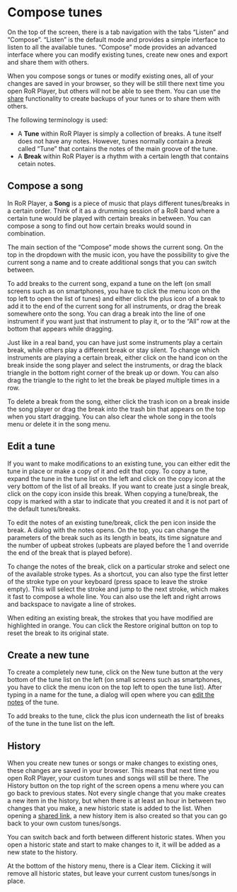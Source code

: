 # Compose tunes

On the top of the screen, there is a tab navigation with the tabs “Listen” and “Compose”. “Listen” is the default mode and provides a simple interface to listen to all the available tunes. “Compose” mode provides an advanced interface where you can modify existing tunes, create new ones and export and share them with others.

When you compose songs or tunes or modify existing ones, all of your changes are saved in your browser, so they will be still there next time you open RoR Player, but others will not be able to see them. You can use the [share](./share) functionality to create backups of your tunes or to share them with others.

The following terminology is used:
* A **Tune** within RoR Player is simply a collection of breaks. A tune itself does not have any notes. However, tunes normally contain a *break* called “Tune” that contains the notes of the main groove of the tune.
* A **Break** within RoR Player is a rhythm with a certain length that contains cetain notes.

## Compose a song

In RoR Player, a **Song** is a piece of music that plays different tunes/breaks in a certain order. Think of it as a drumming session of a RoR band where a certain tune would be played with certain breaks in between. You can compose a song to find out how certain breaks would sound in combination.

The main section of the “Compose” mode shows the current song. On the top in the dropdown with the <btn><fa icon="music"></fa></btn> music icon, you have the possibility to give the current song a name and to create additional songs that you can switch between.

To add breaks to the current song, expand a tune on the left (on small screens such as on smartphones, you have to click the <btn><fa icon="bars"></fa></btn> menu icon on the top left to open the list of tunes) and either click the <fa icon="plus"></fa> plus icon of a break to add it to the end of the current song for all instruments, or drag the break somewhere onto the song. You can drag a break into the line of one instrument if you want just that instrument to play it, or to the “All” row at the bottom that appears while dragging.

Just like in a real band, you can have just some instruments play a certain break, while others play a different break or stay silent. To change which instruments are playing a certain break, either click on the <fa icon="hand-point-right"></fa> hand icon on the break inside the song player and select the instruments, or drag the black triangle in the bottom right corner of the break up or down. You can also drag the triangle to the right to let the break be played multiple times in a row.

To delete a break from the song, either click the <fa icon="trash"></fa> trash icon on a break inside the song player or drag the break into the trash bin that appears on the top when you start dragging. You can also clear the whole song in the <btn><fa icon="cog"></fa></btn> tools menu or delete it in the <btn><fa icon="music"></fa></btn> song menu.

## Edit a tune

If you want to make modifications to an existing tune, you can either edit the tune in place or make a copy of it and edit that copy. To copy a tune, expand the tune in the tune list on the left and click on the <fa icon="copy"></fa> copy icon at the very bottom of the list of all breaks. If you want to create just a single break, click on the <fa icon="copy"></fa> copy icon inside this break. When copying a tune/break, the copy is marked with a <fa icon="star"></fa> star to indicate that you created it and it is not part of the default tunes/breaks.

To edit the notes of an existing tune/break, click the <fa icon="pen"></fa> pen icon inside the break. A dialog with the notes opens. On the top, you can change the parameters of the break such as its length in beats, its time signature and the number of upbeat strokes (upbeats are played before the 1 and override the end of the break that is played before).

To change the notes of the break, click on a particular stroke and select one of the available stroke types. As a shortcut, you can also type the first letter of the stroke type on your keyboard (press space to leave the stroke empty). This will select the stroke and jump to the next stroke, which makes it fast to compose a whole line. You can also use the left and right arrows and backspace to navigate a line of strokes.

When editing an existing break, the strokes that you have modified are highlighted in orange. You can click the <btn variant="warning"><fa icon="eraser"></fa> Restore original</btn> button on top to reset the break to its original state.

## Create a new tune

To create a completely new tune, click on the <btn variant="link"><fa icon="plus"></fa> New tune</btn> button at the very bottom of the tune list on the left (on small screens such as smartphones, you have to click the <btn><fa icon="bars"></fa></btn> menu icon on the top left to open the tune list). After typing in a name for the tune, a dialog will open where you can [edit the notes](#edit-a-tune) of the tune.

To add breaks to the tune, click the <fa icon="plus"></fa> plus icon underneath the list of breaks of the tune in the tune list on the left.

## History

When you create new tunes or songs or make changes to existing ones, these changes are saved in your browser. This means that next time you open RoR Player, your custom tunes and songs will still be there. The <btn><fa icon="clock"></fa> History</btn> button on the top right of the screen opens a menu where you can go back to previous states. Not every single change that you make creates a new item in the history, but when there is at least an hour in between two changes that you make, a new historic state is added to the list. When opening a [shared link](./share), a new history item is also created so that you can go back to your own custom tunes/songs.

You can switch back and forth between different historic states. When you open a historic state and start to make changes to it, it will be added as a new state to the history.

At the bottom of the history menu, there is a <btn variant="item">Clear</btn> item. Clicking it will remove all historic states, but leave your current custom tunes/songs in place.